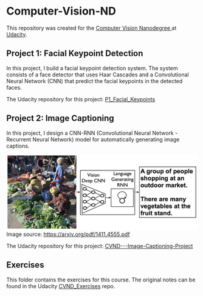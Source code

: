 # Computer-Vision-ND
This repository was created for the [Computer Vision Nanodegree ](https://www.udacity.com/course/computer-vision-nanodegree--nd891) at [Udacity](https://Udacity.com).

## Project 1: Facial Keypoint Detection

In this project, I build a facial keypoint detection system. The system consists of a face detector that uses Haar Cascades and a Convolutional Neural Network (CNN) that predict the facial keypoints in the detected faces.

The Udacity repository for this project: [P1_Facial_Keypoints](https://github.com/udacity/P1_Facial_Keypoints)

## Project 2: Image Captioning
In this project, I design a CNN-RNN (Convolutional Neural Network - Recurrent Neural Network) model for  automatically generating image captions.

![Image Captioning Model](images/cnn_rnn_model.png?raw=true) Image source: https://arxiv.org/pdf/1411.4555.pdf

The Udacity repository for this project: [CVND---Image-Captioning-Project](https://github.com/udacity/CVND---Image-Captioning-Project)

## Exercises

This folder contains the exercises for this course. The original notes can be found in the Udacity [CVND_Exercises](https://github.com/udacity/CVND_Exercises) repo.
